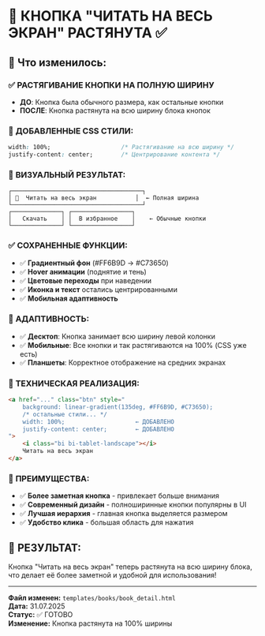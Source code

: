 # 📱 КНОПКА "ЧИТАТЬ НА ВЕСЬ ЭКРАН" РАСТЯНУТА ✅

## 🎯 Что изменилось:

### ✅ **РАСТЯГИВАНИЕ КНОПКИ НА ПОЛНУЮ ШИРИНУ**
- **ДО**: Кнопка была обычного размера, как остальные кнопки
- **ПОСЛЕ**: Кнопка растянута на всю ширину блока кнопок

### 🎨 **ДОБАВЛЕННЫЕ CSS СТИЛИ:**

```css
width: 100%;                    /* Растягивание на всю ширину */
justify-content: center;        /* Центрирование контента */
```

### 📐 **ВИЗУАЛЬНЫЙ РЕЗУЛЬТАТ:**

```
┌─────────────────────────────────────┐
│ 📱  Читать на весь экран           │  ← Полная ширина
└─────────────────────────────────────┘
┌──────────────┐ ┌─────────────────┐
│   Скачать    │ │  В избранное    │    ← Обычные кнопки
└──────────────┘ └─────────────────┘
```

### ✅ **СОХРАНЕННЫЕ ФУНКЦИИ:**
- ✅ **Градиентный фон** (#FF6B9D → #C73650)
- ✅ **Hover анимации** (поднятие и тень)
- ✅ **Цветовые переходы** при наведении
- ✅ **Иконка и текст** остались центрированными
- ✅ **Мобильная адаптивность**

### 📱 **АДАПТИВНОСТЬ:**
- ✅ **Десктоп**: Кнопка занимает всю ширину левой колонки
- ✅ **Мобильные**: Все кнопки и так растягиваются на 100% (CSS уже есть)
- ✅ **Планшеты**: Корректное отображение на средних экранах

### 🔧 **ТЕХНИЧЕСКАЯ РЕАЛИЗАЦИЯ:**
```html
<a href="..." class="btn" style="
    background: linear-gradient(135deg, #FF6B9D, #C73650);
    /* остальные стили... */
    width: 100%;                    ← ДОБАВЛЕНО
    justify-content: center;        ← ДОБАВЛЕНО
">
    <i class="bi bi-tablet-landscape"></i>
    Читать на весь экран
</a>
```

### 🎯 **ПРЕИМУЩЕСТВА:**
- ✅ **Более заметная кнопка** - привлекает больше внимания
- ✅ **Современный дизайн** - полноширинные кнопки популярны в UI
- ✅ **Лучшая иерархия** - главная кнопка выделяется размером
- ✅ **Удобство клика** - большая область для нажатия

## 🎉 **РЕЗУЛЬТАТ:**
Кнопка "Читать на весь экран" теперь растянута на всю ширину блока, что делает её более заметной и удобной для использования!

---

**Файл изменен:** `templates/books/book_detail.html`  
**Дата:** 31.07.2025  
**Статус:** ✅ ГОТОВО  
**Изменение:** Кнопка растянута на 100% ширины
